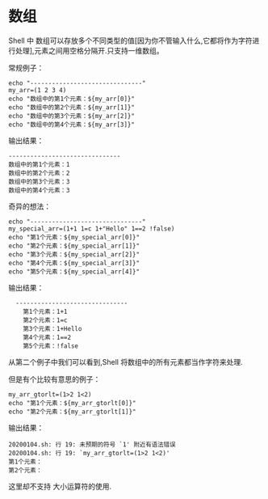 # 数组
Shell 中 数组可以存放多个不同类型的值[因为你不管输入什么,它都将作为字符进行处理],元素之间用空格分隔开.只支持一维数组。

常规例子：

    echo "-------------------------------"
    my_arr=(1 2 3 4)
    echo "数组中的第1个元素：${my_arr[0]}"
    echo "数组中的第2个元素：${my_arr[1]}"
    echo "数组中的第3个元素：${my_arr[2]}"
    echo "数组中的第4个元素：${my_arr[3]}"
输出结果：

    -------------------------------
    数组中的第1个元素：1
    数组中的第2个元素：2
    数组中的第3个元素：3
    数组中的第4个元素：3  

奇异的想法：
 
    echo "-------------------------------"    
    my_special_arr=(1+1 1=c 1+"Hello" 1==2 !false)
    echo "第1个元素：${my_special_arr[0]}"
    echo "第2个元素：${my_special_arr[1]}"
    echo "第3个元素：${my_special_arr[2]}"
    echo "第4个元素：${my_special_arr[3]}"
    echo "第5个元素：${my_special_arr[4]}"
输出结果：

      -------------------------------
        第1个元素：1+1
        第2个元素：1=c
        第3个元素：1+Hello
        第4个元素：1==2
        第5个元素：!false
从第二个例子中我们可以看到,Shell 将数组中的所有元素都当作字符来处理.

但是有个比较有意思的例子：

    my_arr_gtorlt=(1>2 1<2)
    echo "第1个元素：${my_arr_gtorlt[0]}"
    echo "第2个元素：${my_arr_gtorlt[1]}"

    
输出结果：

    20200104.sh: 行 19: 未预期的符号 `1' 附近有语法错误
    20200104.sh: 行 19: `my_arr_gtorlt=(1>2 1<2)'
    第1个元素：
    第2个元素：
这里却不支持 大小运算符的使用.